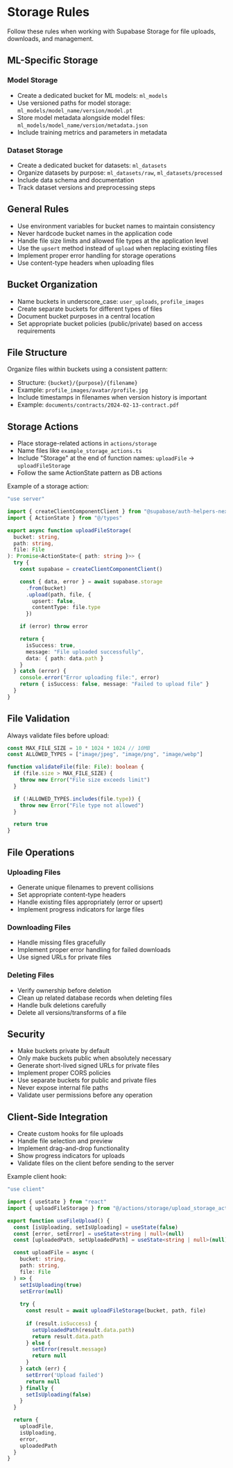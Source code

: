# Storage Rules

Follow these rules when working with Supabase Storage for file uploads, downloads, and management.

## ML-Specific Storage

### Model Storage

- Create a dedicated bucket for ML models: `ml_models`
- Use versioned paths for model storage: `ml_models/model_name/version/model.pt`
- Store model metadata alongside model files: `ml_models/model_name/version/metadata.json`
- Include training metrics and parameters in metadata

### Dataset Storage

- Create a dedicated bucket for datasets: `ml_datasets`
- Organize datasets by purpose: `ml_datasets/raw`, `ml_datasets/processed`
- Include data schema and documentation
- Track dataset versions and preprocessing steps

## General Rules

- Use environment variables for bucket names to maintain consistency
- Never hardcode bucket names in the application code
- Handle file size limits and allowed file types at the application level
- Use the `upsert` method instead of `upload` when replacing existing files
- Implement proper error handling for storage operations
- Use content-type headers when uploading files

## Bucket Organization

- Name buckets in underscore_case: `user_uploads`, `profile_images`
- Create separate buckets for different types of files
- Document bucket purposes in a central location
- Set appropriate bucket policies (public/private) based on access requirements

## File Structure

Organize files within buckets using a consistent pattern:

- Structure: `{bucket}/{purpose}/{filename}`
- Example: `profile_images/avatar/profile.jpg`
- Include timestamps in filenames when version history is important
- Example: `documents/contracts/2024-02-13-contract.pdf`

## Storage Actions

- Place storage-related actions in `actions/storage`
- Name files like `example_storage_actions.ts`
- Include "Storage" at the end of function names: `uploadFile` → `uploadFileStorage`
- Follow the same ActionState pattern as DB actions

Example of a storage action:

```typescript
"use server"

import { createClientComponentClient } from "@supabase/auth-helpers-nextjs"
import { ActionState } from "@/types"

export async function uploadFileStorage(
  bucket: string,
  path: string,
  file: File
): Promise<ActionState<{ path: string }>> {
  try {
    const supabase = createClientComponentClient()

    const { data, error } = await supabase.storage
      .from(bucket)
      .upload(path, file, {
        upsert: false,
        contentType: file.type
      })

    if (error) throw error

    return {
      isSuccess: true,
      message: "File uploaded successfully",
      data: { path: data.path }
    }
  } catch (error) {
    console.error("Error uploading file:", error)
    return { isSuccess: false, message: "Failed to upload file" }
  }
}
```

## File Validation

Always validate files before upload:

```typescript
const MAX_FILE_SIZE = 10 * 1024 * 1024 // 10MB
const ALLOWED_TYPES = ["image/jpeg", "image/png", "image/webp"]

function validateFile(file: File): boolean {
  if (file.size > MAX_FILE_SIZE) {
    throw new Error("File size exceeds limit")
  }

  if (!ALLOWED_TYPES.includes(file.type)) {
    throw new Error("File type not allowed")
  }

  return true
}
```

## File Operations

### Uploading Files

- Generate unique filenames to prevent collisions
- Set appropriate content-type headers
- Handle existing files appropriately (error or upsert)
- Implement progress indicators for large files

### Downloading Files

- Handle missing files gracefully
- Implement proper error handling for failed downloads
- Use signed URLs for private files

### Deleting Files

- Verify ownership before deletion
- Clean up related database records when deleting files
- Handle bulk deletions carefully
- Delete all versions/transforms of a file

## Security

- Make buckets private by default
- Only make buckets public when absolutely necessary
- Generate short-lived signed URLs for private files
- Implement proper CORS policies
- Use separate buckets for public and private files
- Never expose internal file paths
- Validate user permissions before any operation

## Client-Side Integration

- Create custom hooks for file uploads
- Handle file selection and preview
- Implement drag-and-drop functionality
- Show progress indicators for uploads
- Validate files on the client before sending to the server

Example client hook:

```typescript
"use client"

import { useState } from "react"
import { uploadFileStorage } from "@/actions/storage/upload_storage_actions"

export function useFileUpload() {
  const [isUploading, setIsUploading] = useState(false)
  const [error, setError] = useState<string | null>(null)
  const [uploadedPath, setUploadedPath] = useState<string | null>(null)

  const uploadFile = async (
    bucket: string, 
    path: string, 
    file: File
  ) => {
    setIsUploading(true)
    setError(null)
    
    try {
      const result = await uploadFileStorage(bucket, path, file)
      
      if (result.isSuccess) {
        setUploadedPath(result.data.path)
        return result.data.path
      } else {
        setError(result.message)
        return null
      }
    } catch (err) {
      setError('Upload failed')
      return null
    } finally {
      setIsUploading(false)
    }
  }

  return {
    uploadFile,
    isUploading,
    error,
    uploadedPath
  }
}
```